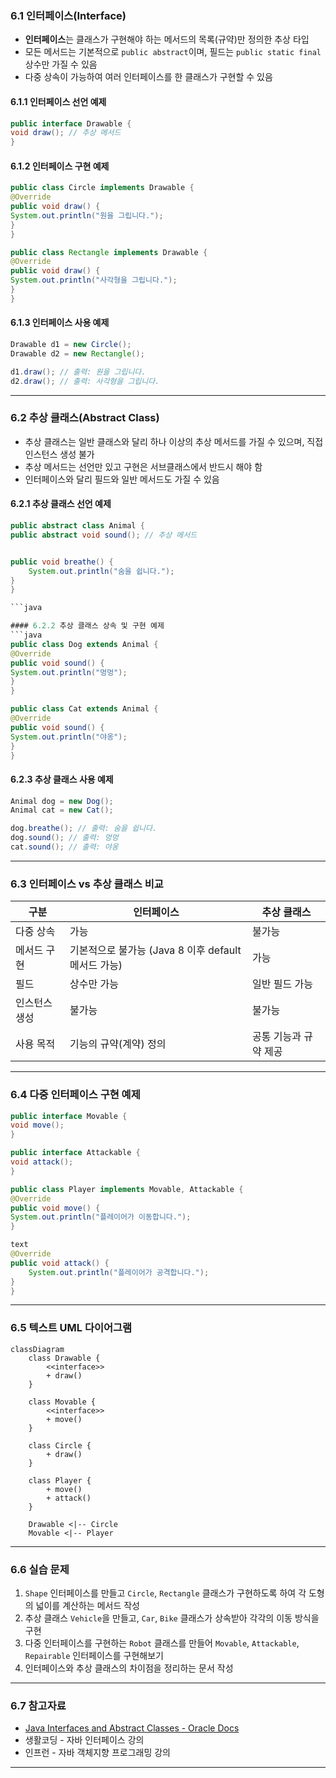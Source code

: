 ### 6.1 인터페이스(Interface)

- **인터페이스**는 클래스가 구현해야 하는 메서드의 목록(규약)만 정의한 추상 타입  
- 모든 메서드는 기본적으로 `public abstract`이며, 필드는 `public static final` 상수만 가질 수 있음  
- 다중 상속이 가능하여 여러 인터페이스를 한 클래스가 구현할 수 있음

#### 6.1.1 인터페이스 선언 예제
```java
public interface Drawable {
void draw(); // 추상 메서드
}

```

#### 6.1.2 인터페이스 구현 예제
```java
public class Circle implements Drawable {
@Override
public void draw() {
System.out.println("원을 그립니다.");
}
}

public class Rectangle implements Drawable {
@Override
public void draw() {
System.out.println("사각형을 그립니다.");
}
}

```

#### 6.1.3 인터페이스 사용 예제
```java
Drawable d1 = new Circle();
Drawable d2 = new Rectangle();

d1.draw(); // 출력: 원을 그립니다.
d2.draw(); // 출력: 사각형을 그립니다.

```

---

### 6.2 추상 클래스(Abstract Class)

- 추상 클래스는 일반 클래스와 달리 하나 이상의 추상 메서드를 가질 수 있으며, 직접 인스턴스 생성 불가  
- 추상 메서드는 선언만 있고 구현은 서브클래스에서 반드시 해야 함  
- 인터페이스와 달리 필드와 일반 메서드도 가질 수 있음

#### 6.2.1 추상 클래스 선언 예제
```java
public abstract class Animal {
public abstract void sound(); // 추상 메서드


public void breathe() {
    System.out.println("숨을 쉽니다.");
}
}

```java

#### 6.2.2 추상 클래스 상속 및 구현 예제
```java
public class Dog extends Animal {
@Override
public void sound() {
System.out.println("멍멍");
}
}

public class Cat extends Animal {
@Override
public void sound() {
System.out.println("야옹");
}
}

```

#### 6.2.3 추상 클래스 사용 예제
```java
Animal dog = new Dog();
Animal cat = new Cat();

dog.breathe(); // 출력: 숨을 쉽니다.
dog.sound(); // 출력: 멍멍
cat.sound(); // 출력: 야옹

```

---

### 6.3 인터페이스 vs 추상 클래스 비교

| 구분           | 인터페이스                 | 추상 클래스                 |
|----------------|----------------------------|-----------------------------|
| 다중 상속      | 가능                       | 불가능                      |
| 메서드 구현    | 기본적으로 불가능 (Java 8 이후 default 메서드 가능) | 가능                        |
| 필드           | 상수만 가능                | 일반 필드 가능              |
| 인스턴스 생성  | 불가능                    | 불가능                     |
| 사용 목적      | 기능의 규약(계약) 정의     | 공통 기능과 규약 제공       |

---

### 6.4 다중 인터페이스 구현 예제
```java
public interface Movable {
void move();
}

public interface Attackable {
void attack();
}

public class Player implements Movable, Attackable {
@Override
public void move() {
System.out.println("플레이어가 이동합니다.");
}

text
@Override
public void attack() {
    System.out.println("플레이어가 공격합니다.");
}
}

```

---

### 6.5 텍스트 UML 다이어그램

```mermaid
classDiagram
    class Drawable {
        <<interface>>
        + draw()
    }
    
    class Movable {
        <<interface>>
        + move()
    }
    
    class Circle {
        + draw()
    }
    
    class Player {
        + move()
        + attack()
    }
    
    Drawable <|-- Circle
    Movable <|-- Player

```

---

### 6.6 실습 문제

1. `Shape` 인터페이스를 만들고 `Circle`, `Rectangle` 클래스가 구현하도록 하여 각 도형의 넓이를 계산하는 메서드 작성  
2. 추상 클래스 `Vehicle`을 만들고, `Car`, `Bike` 클래스가 상속받아 각각의 이동 방식을 구현  
3. 다중 인터페이스를 구현하는 `Robot` 클래스를 만들어 `Movable`, `Attackable`, `Repairable` 인터페이스를 구현해보기  
4. 인터페이스와 추상 클래스의 차이점을 정리하는 문서 작성

---

### 6.7 참고자료

- [Java Interfaces and Abstract Classes - Oracle Docs](https://docs.oracle.com/javase/tutorial/java/IandI/index.html)  
- 생활코딩 - 자바 인터페이스 강의  
- 인프런 - 자바 객체지향 프로그래밍 강의  

---
